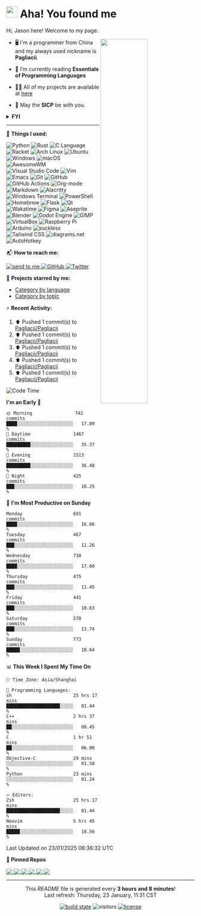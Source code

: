 <h1><img src="https://emojis.slackmojis.com/emojis/images/1612999083/12510/kirby_dance.gif?1612999083" width="30"/> Aha! You found me</h1>

Hi, Jason here! Welcome to my page.

[<img align="right" width="50%" src="https://github-readme-stats.vercel.app/api?username=pagliacii&count_private=true&show_icons=true&theme=tokyonight&custom_title=GitHub%20Stats"/>](https://metrics.lecoq.io/pagliacii?template=classic)

- 🖥️ I'm a programmer from China and my always used nickname is **Pagliacii**.

- 🌱 I’m currently reading **Essentials of Programming Languages**

- 👨‍💻 All of my projects are available at [here](https://github.com/Pagliacii?tab=repositories&type=source)

- 🧙 May the **SICP** be with you.

<details>
<summary><b>FYI</b></summary>
If you are curious to know what the nickname means, it came from a movie named Watchmen. Its original word is "Pagliacci", and I misspelled it "Pagliacii".
</details>

---

:toolbox: **Things I used:**

<p>
  <img alt="Python" src="https://img.shields.io/badge/-Python-3776ab?style=for-the-badge&logo=python&logoColor=white" />
  <img alt="Rust" src="https://img.shields.io/badge/-Rust-000?style=flat-square&logo=rust&logoColor=white" />
  <img alt="C Language" src="https://img.shields.io/badge/-C-a8b9cc?style=flat-square&logo=c&logoColor=white" />
  <img alt="Racket" src="https://img.shields.io/badge/-Racket-9f1d20?style=flat-square&logo=racket&logoColor=white" />
  <img alt="Arch Linux" src="https://img.shields.io/badge/-Arch_Linux-1793d1?style=flat-square&logo=Arch-Linux&logoColor=white" />
  <img alt="Ubuntu" src="https://img.shields.io/badge/-Ubuntu-e95420?style=flat-square&logo=ubuntu&logoColor=white" />
  <img alt="Windows" src="https://img.shields.io/badge/-Windows-0078d6?style=flat-square&logo=windows&logoColor=white" />
  <img alt="macOS" src="https://img.shields.io/badge/-macOS-000000?style=flat-square&logo=macOS&logoColor=white" />
  <img alt="AwesomeWM" src="https://img.shields.io/badge/-awesomeWM-535d6c?style=flat-square&logo=awesomewm&logoColor=white" />
  <img alt="Visual Studio Code" src="https://img.shields.io/badge/-VSCode-007ACC?style=flat-square&logo=visual-studio-code&logoColor=white" />
  <img alt="Vim" src="https://img.shields.io/badge/-Vim-019733?style=flat-square&logo=vim&logoColor=white" />
  <img alt="Emacs" src="https://img.shields.io/badge/-Emacs-7F5AB6?style=flat-square&logo=GNU%20Emacs&logoColor=white" />
  <img alt="Git" src="https://img.shields.io/badge/-Git-F05032?style=flat-square&logo=git&logoColor=white" />
  <img alt="GitHub" src="https://img.shields.io/badge/-GitHub-181717?style=flat-square&logo=github&logoColor=white" />
  <img alt="GitHub Actions" src="https://img.shields.io/badge/-GitHub_Actions-2088ff?style=flat-square&logo=github-actions&logoColor=white" />
  <img alt="Org-mode" src="https://img.shields.io/badge/-Org--mode-77aa99?style=flat-square&logo=org&logoColor=white" />
  <img alt="Markdown" src="https://img.shields.io/badge/-Markdown-000?style=flat-square&logo=markdown&logoColor=white" />
  <img alt="Alacritty" src="https://img.shields.io/badge/-Alacritty-f46d01?style=flat-square&logo=alacritty&logoColor=white" />
  <img alt="Windows Terminal" src="https://img.shields.io/badge/-Windows_Terminal-4d4d4d?style=flat-square&logo=windows-terminal&logoColor=white" />
  <img alt="PowerShell" src="https://img.shields.io/badge/-PowerShell-5391fe?style=flat-square&logo=PowerShell&logoColor=white" />
  <img alt="Homebrew" src="https://img.shields.io/badge/-Homebrew-fbb040?style=flat-square&logo=homebrew&logoColor=white" />
  <img alt="Flask" src="https://img.shields.io/badge/-Flask-000?style=flat-square&logo=flask&logoColor=white" />
  <img alt="Qt" src="https://img.shields.io/badge/-Qt-41cd52?style=flat-square&logo=qt&logoColor=white" />
  <img alt="Wakatime" src="https://img.shields.io/badge/-Wakatime-000000?style=flat-square&logo=wakatime&logoColor=white" />
  <img alt="Figma" src="https://img.shields.io/badge/-Figma-f24e1e?style=flat-square&logo=figma&logoColor=white" />
  <img alt="Aseprite" src="https://img.shields.io/badge/-Aseprite-7d929e?style=flat-square&logo=aseprite&logoColor=white" />
  <img alt="Blender" src="https://img.shields.io/badge/-Blender-f5792a?style=flat-square&logo=blender&logoColor=white" />
  <img alt="Godot Engine" src="https://img.shields.io/badge/-Godot-478cbf?style=flat-square&logo=godot-engine&logoColor=white" />
  <img alt="GIMP" src="https://img.shields.io/badge/-GIMP-5c5543?style=flat-square&logo=gimp&logoColor=white" />
  <img alt="VirtualBox" src="https://img.shields.io/badge/-VirtualBox-183a61?style=flat-square&logo=virtualbox&logoColor=white" />
  <img alt="Raspberry Pi" src="https://img.shields.io/badge/-Raspberry_Pi-a22846?style=flat-square&logo=raspberry-pi&logoColor=white" />
  <img alt="Arduino" src="https://img.shields.io/badge/-Arduino-00979d?style=flat-square&logo=arduino&logoColor=white" />
  <img alt="suckless" src="https://img.shields.io/badge/-suckless-1177aa?style=flat-square&logo=suckless&logoColor=white" />
  <img alt="Tailwind CSS" src="https://img.shields.io/badge/-Tailwind_CSS-38b2ac?style=flat-square&logo=tailwind-css&logoColor=white" />
  <img alt="diagrams.net" src="https://img.shields.io/badge/-diagrams.net-f08705?style=flat-square&logo=diagrams.net&logoColor=white" />
  <img alt="AutoHotkey" src="https://img.shields.io/badge/-AutoHotkey-334455?style=flat-square&logo=autohotkey&logoColor=white" />
</p>

:mailbox_with_mail: **How to reach me:**

<p>
  <a href="mailto:huangmianrui0310@gmail.com">
    <img src="https://img.shields.io/badge/Gmail-D14836?style=for-the-badge&logo=gmail&logoColor=white" alt="send to me">
  </a>
  <a href="https://github.com/Pagliacii">
    <img src="https://img.shields.io/badge/GitHub-100000?style=for-the-badge&logo=github&logoColor=white" alt="GitHub">
  </a>
  <a href="https://twitter.com/PagliaciiH">
    <img src="https://img.shields.io/badge/Twitter-1DA1F2?style=for-the-badge&logo=twitter&logoColor=white" alt="Twitter">
  </a>
</p>

:star2: **Projects starred by me:**

- [Category by language](AWESOME-STARS.md)
- [Category by topic](topics.md)

:zap: **Recent Activity:**

<!--RECENT_ACTIVITY:start-->
1. ⬆️ Pushed 1 commit(s) to [Pagliacii/Pagliacii](https://github.com/Pagliacii/Pagliacii)<br>
2. ⬆️ Pushed 1 commit(s) to [Pagliacii/Pagliacii](https://github.com/Pagliacii/Pagliacii)<br>
3. ⬆️ Pushed 1 commit(s) to [Pagliacii/Pagliacii](https://github.com/Pagliacii/Pagliacii)<br>
4. ⬆️ Pushed 1 commit(s) to [Pagliacii/Pagliacii](https://github.com/Pagliacii/Pagliacii)<br>
5. ⬆️ Pushed 1 commit(s) to [Pagliacii/Pagliacii](https://github.com/Pagliacii/Pagliacii)<br>
<!--RECENT_ACTIVITY:end-->

<!--START_SECTION:waka-->
![Code Time](http://img.shields.io/badge/Code%20Time-7%2C950%20hrs%2036%20mins-blue)

**I'm an Early 🐤** 

```text
🌞 Morning                742 commits         ████░░░░░░░░░░░░░░░░░░░░░   17.89 % 
🌆 Daytime                1467 commits        █████████░░░░░░░░░░░░░░░░   35.37 % 
🌃 Evening                1513 commits        █████████░░░░░░░░░░░░░░░░   36.48 % 
🌙 Night                  425 commits         ███░░░░░░░░░░░░░░░░░░░░░░   10.25 % 
```
📅 **I'm Most Productive on Sunday** 

```text
Monday                   691 commits         ████░░░░░░░░░░░░░░░░░░░░░   16.66 % 
Tuesday                  467 commits         ███░░░░░░░░░░░░░░░░░░░░░░   11.26 % 
Wednesday                730 commits         ████░░░░░░░░░░░░░░░░░░░░░   17.60 % 
Thursday                 475 commits         ███░░░░░░░░░░░░░░░░░░░░░░   11.45 % 
Friday                   441 commits         ███░░░░░░░░░░░░░░░░░░░░░░   10.63 % 
Saturday                 570 commits         ███░░░░░░░░░░░░░░░░░░░░░░   13.74 % 
Sunday                   773 commits         █████░░░░░░░░░░░░░░░░░░░░   18.64 % 
```


📊 **This Week I Spent My Time On** 

```text
🕑︎ Time Zone: Asia/Shanghai

💬 Programming Languages: 
sh                       25 hrs 17 mins      ████████████████████░░░░░   81.44 % 
C++                      2 hrs 37 mins       ██░░░░░░░░░░░░░░░░░░░░░░░   08.45 % 
C                        1 hr 51 mins        ██░░░░░░░░░░░░░░░░░░░░░░░   06.00 % 
Objective-C              29 mins             ░░░░░░░░░░░░░░░░░░░░░░░░░   01.58 % 
Python                   23 mins             ░░░░░░░░░░░░░░░░░░░░░░░░░   01.24 % 

🔥 Editors: 
Zsh                      25 hrs 17 mins      ████████████████████░░░░░   81.44 % 
Neovim                   5 hrs 45 mins       █████░░░░░░░░░░░░░░░░░░░░   18.56 % 
```


 Last Updated on 23/01/2025 06:36:32 UTC
<!--END_SECTION:waka-->

**:pushpin: Pinned Repos**

<p>
  <a href="https://github.com/Pagliacii/dotfiles">
    <img align="center" src="https://github-readme-stats.vercel.app/api/pin/?username=Pagliacii&repo=dotfiles" />
  </a>
  <a href="https://github.com/Pagliacii/sys-open.nvim">
    <img align="center" src="https://github-readme-stats.vercel.app/api/pin/?username=Pagliacii&repo=sys-open.nvim" />
  </a>
  <a href="https://github.com/Pagliacii/keypressed">
    <img align="center" src="https://github-readme-stats.vercel.app/api/pin/?username=Pagliacii&repo=keypressed" />
  </a>
  <a href="https://github.com/Pagliacii/sicp-reg-machine">
    <img align="center" src="https://github-readme-stats.vercel.app/api/pin/?username=Pagliacii&repo=sicp-reg-machine" />
  </a>
  <a href="https://github.com/Pagliacii/game-of-life">
    <img align="center" src="https://github-readme-stats.vercel.app/api/pin/?username=Pagliacii&repo=game-of-life" />
  </a>
  <a href="https://github.com/Pagliacii/QuickSSH">
    <img align="center" src="https://github-readme-stats.vercel.app/api/pin/?username=Pagliacii&repo=QuickSSH" />
  </a>
</p>

---

<p align="center">This <i>README</i> file is generated every <b>3 hours and 8 minutes</b>!<br/>Last refresh: Thursday, 23 January, 11:31 CST<br/></p>
<p align="center">
  <a href="https://github.com/Pagliacii/Pagliacii/actions/workflows/update-refresh-time.yml"><img src="https://github.com/Pagliacii/Pagliacii/actions/workflows/update-refresh-time.yml/badge.svg" alt="build state"></a>
  <img src="https://visitor-badge.glitch.me/badge?page_id=Pagliacii.Pagliacii" alt="visitors" />
  <a href="https://github.com/Pagliacii/Pagliacii/blob/main/LICENSE"><img src="https://img.shields.io/github/license/Pagliacii/Pagliacii" alt="license"></a>
</p>
